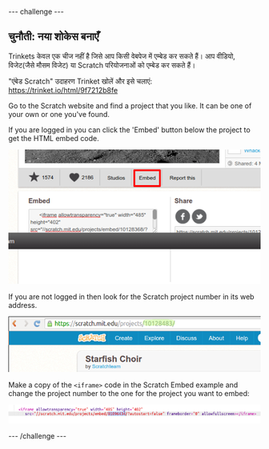 \--- challenge \---

## चुनौती: नया शोकेस बनाएँ

Trinkets केवल एक चीज नहीं है जिसे आप किसी वेबपेज में एम्बेड कर सकते हैं। आप वीडियो, विजेट(जैसे मौसम विजेट) या Scratch परियोजनाओं को एम्बेड कर सकते हैं।

"एंबेड Scratch" उदाहरण Trinket खोलें और इसे चलाएं: <https://trinket.io/html/9f7212b8fe>

Go to the Scratch website and find a project that you like. It can be one of your own or one you've found.

If you are logged in you can click the 'Embed' button below the project to get the HTML embed code.

![screenshot](images/scratch-embed.png)

If you are not logged in then look for the Scratch project number in its web address.

![screenshot](images/scratch-project-number.png)

Make a copy of the `<iframe>` code in the Scratch Embed example and change the project number to the one for the project you want to embed:

![screenshot](images/scratch-iframe.png)

\--- /challenge \---